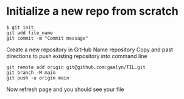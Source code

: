 # Initialize a new repo from scratch

```
$ git init
git add file_name
git commit -m "Commit message"
```
Create a new repository in GitHub
Name repository
Copy and past directions to push existing repository into command line
```
git remote add origin git@github.com:gaelyn/TIL.git
git branch -M main
git push -u origin main
```
Now refresh page and you should see your file 
